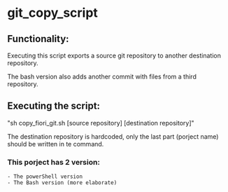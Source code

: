 # git_copy_script

## Functionality:
Executing this script exports a source git repository to another destination repository.

The bash version also adds another commit with files from a third repository.

## Executing the script:
"sh copy_fiori_git.sh [source repository] [destination repository]"

The destination repository is hardcoded, only the last part (porject name) should be written in te command.

### This porject has 2 version: 
    - The powerShell version
    - The Bash version (more elaborate)

